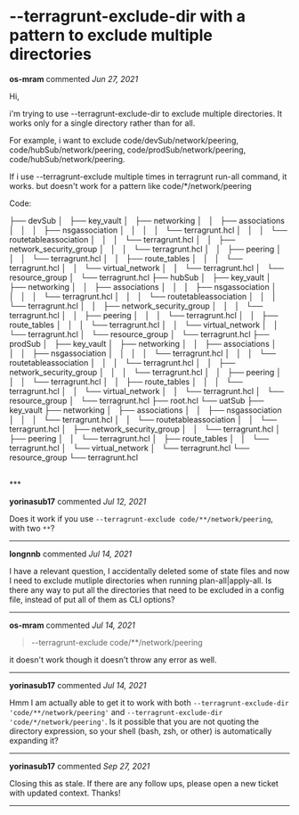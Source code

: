 # --terragrunt-exclude-dir with a pattern to exclude multiple directories

**os-mram** commented *Jun 27, 2021*

Hi, 

i'm trying to use --terragrunt-exclude-dir to exclude multiple directories. It works only for a single directory rather than for all.

For example, i want to exclude  code/devSub/network/peering, code/hubSub/network/peering, code/prodSub/network/peering, code/hubSub/network/peering. 

If i use --terragrunt-exclude multiple times in terragrunt run-all command, it works. but doesn't work for a pattern like code/*/network/peering 

Code:

├── devSub
│   ├── key_vault
│   ├── networking
│   │   ├── associations
│   │   │   ├── nsgassociation
│   │   │   │   └── terragrunt.hcl
│   │   │   └── routetableassociation
│   │   │       └── terragrunt.hcl
│   │   ├── network_security_group
│   │   │   └── terragrunt.hcl
│   │   ├── peering
│   │   │   └── terragrunt.hcl
│   │   ├── route_tables
│   │   │   └── terragrunt.hcl
│   │   └── virtual_network
│   │       └── terragrunt.hcl
│   └── resource_group
│       └── terragrunt.hcl
├── hubSub
│   ├── key_vault
│   ├── networking
│   │   ├── associations
│   │   │   ├── nsgassociation
│   │   │   │   └── terragrunt.hcl
│   │   │   └── routetableassociation
│   │   │       └── terragrunt.hcl
│   │   ├── network_security_group
│   │   │   └── terragrunt.hcl
│   │   ├── peering
│   │   │   └── terragrunt.hcl
│   │   ├── route_tables
│   │   │   └── terragrunt.hcl
│   │   └── virtual_network
│   │       └── terragrunt.hcl
│   └── resource_group
│       └── terragrunt.hcl
├── prodSub
│   ├── key_vault
│   ├── networking
│   │   ├── associations
│   │   │   ├── nsgassociation
│   │   │   │   └── terragrunt.hcl
│   │   │   └── routetableassociation
│   │   │       └── terragrunt.hcl
│   │   ├── network_security_group
│   │   │   └── terragrunt.hcl
│   │   ├── peering
│   │   │   └── terragrunt.hcl
│   │   ├── route_tables
│   │   │   └── terragrunt.hcl
│   │   └── virtual_network
│   │       └── terragrunt.hcl
│   └── resource_group
│       └── terragrunt.hcl
├── root.hcl
└── uatSub
    ├── key_vault
    ├── networking
    │   ├── associations
    │   │   ├── nsgassociation
    │   │   │   └── terragrunt.hcl
    │   │   └── routetableassociation
    │   │       └── terragrunt.hcl
    │   ├── network_security_group
    │   │   └── terragrunt.hcl
    │   ├── peering
    │   │   └── terragrunt.hcl
    │   ├── route_tables
    │   │   └── terragrunt.hcl
    │   └── virtual_network
    │       └── terragrunt.hcl
    └── resource_group
        └── terragrunt.hcl




<br />
***


**yorinasub17** commented *Jul 12, 2021*

Does it work if you use `--terragrunt-exclude code/**/network/peering`, with two `**`?
***

**longnnb** commented *Jul 14, 2021*

I have a relevant question, I accidentally deleted some of state files and now I need to exclude mutliple directories when running plan-all|apply-all. Is there any way to put all the directories that need to be excluded in a config file, instead of put all of them as CLI options?
***

**os-mram** commented *Jul 14, 2021*

> --terragrunt-exclude code/**/network/peering

it doesn't work though it doesn't throw any error as well.
***

**yorinasub17** commented *Jul 14, 2021*

Hmm I am actually able to get it to work with both `--terragrunt-exclude-dir 'code/**/network/peering'` and `--terragrunt-exclude-dir 'code/*/network/peering'`. Is it possible that you are not quoting the directory expression, so your shell (bash, zsh, or other) is automatically expanding it?
***

**yorinasub17** commented *Sep 27, 2021*

Closing this as stale. If there are any follow ups, please open a new ticket with updated context. Thanks!
***


